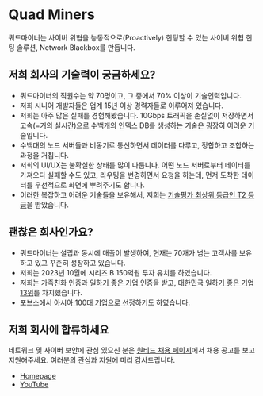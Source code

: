 # Quad Miners

쿼드마이너는 사이버 위협을 능동적으로(Proactively) 헌팅할 수 있는 사이버 위협 헌팅 솔루션, Network Blackbox를 만듭니다.

## 저희 회사의 기술력이 궁금하세요?

- 쿼드마이너의 직원수는 약 70명이고, 그 중에서 70% 이상이 기술인력입니다.
- 저희 시니어 개발자들은 업계 15년 이상 경력자들로 이루어져 있습니다.
- 저희는 아주 많은 실패를 경험해봤습니다. 10Gbps 트래픽을 손실없이 저장하면서 고속(=거의 실시간)으로 수백개의 인덱스 DB를 생성하는 기술은 굉장히 어려운 기술입니다.
- 수백대의 노드 서버들과 비동기로 통신하면서 데이터를 다루고, 정합하고 조합하는 과정을 거칩니다.
- 저희의 UI/UX는 불확실한 상태를 많이 다룹니다. 어떤 노드 서버로부터 데이터를 가져오다 실패할 수도 있고, 라우팅을 변경하면서 요청을 하는데, 먼저 도착한 데이터를 우선적으로 화면에 뿌려주기도 합니다.
- 이러한 복잡하고 어려운 기술들을 보유해서, 저희는 [기술평가 최상위 등급인 T2 등급](https://www.datanet.co.kr/news/articleView.html?idxno=168793)을 받았습니다.

## 괜찮은 회사인가요?

- 쿼드마이너는 설립과 동시에 매출이 발생하여, 현재는 70개가 넘는 고객사를 보유하고 있고 꾸준히 성장하고 있습니다.
- 저희는 2023년 10월에 시리즈 B 150억원 투자 유치를 하였습니다.
- 저희는 가족친화 인증과 [일하기 좋은 기업 인증](https://www.greatplacetowork.co.kr/kr/certification/certified-companies/quadminers)을 받고, [대한민국 일하기 좋은 기업 13위](https://www.greatplacetowork.co.kr/kr/certification/certified-companies/quadminer_20233)를 차지했습니다.
- 포브스에서 [아시아 100대 기업으로 선정](http://www.datanet.co.kr/news/articleView.html?idxno=175971)하기도 하였습니다.

## 저희 회사에 합류하세요

네트워크 및 사이버 보안에 관심 있으신 분은 [원티드 채용 페이지](https://www.wanted.co.kr/company/4031)에서 채용 공고를 보고 지원해주세요. 여러분의 관심과 지원에 미리 감사드립니다.

- [Homepage](https://www.quadminers.com/)
- [YouTube](https://www.youtube.com/@quadminers)

